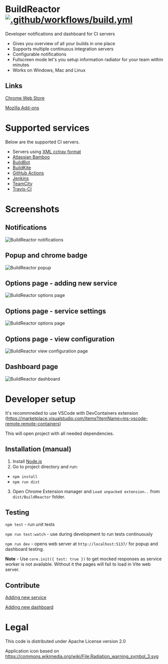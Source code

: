 # BuildReactor [![.github/workflows/build.yml](https://github.com/AdamNowotny/BuildReactor/actions/workflows/build.yml/badge.svg)](https://github.com/AdamNowotny/BuildReactor/actions/workflows/build.yml)

Developer notifications and dashboard for CI servers

-   Gives you overview of all your builds in one place
-   Supports multiple continuous integration servers
-   Configurable notifications
-   Fullscreen mode let's you setup information radiator for your team within minutes
-   Works on Windows, Mac and Linux

## Links

[Chrome Web Store](https://chrome.google.com/webstore/detail/buildreactor/agfdekbncfakhgofmaacjfkpbhjhpjmp)

[Mozilla Add-ons](https://addons.mozilla.org/en-GB/firefox/addon/buildreactor-extension/)

# Supported services

Below are the supported CI servers.

-   Servers using [XML cctray format](https://github.com/robertmaldon/cc_dashboard/blob/master/README.md#multiple-project-summary-reporting-standard)
-   [Atlassian Bamboo](http://www.atlassian.com/software/bamboo/)
-   [BuildBot](http://buildbot.net/)
-   [BuildKite](https://buildkite.com/)
-   [GitHub Actions](https://github.com/features/actions)
-   [Jenkins](http://jenkins.io/)
-   [TeamCity](http://www.jetbrains.com/teamcity/)
-   [Travis-CI](http://travis-ci.org/)

# Screenshots

## Notifications

<img src="docs/notifications-640x400.png" alt="BuildReactor notifications">

## Popup and chrome badge

<img src="docs/popup-640x400.png" alt="BuildReactor popup">

## Options page - adding new service

<img src="docs/settings-new-1280x800.png" alt="BuildReactor options page">

## Options page - service settings

<img src="docs/settings-1280x800.png" alt="BuildReactor options page">

## Options page - view configuration

<img src="docs/settings-view-1280x800.png" alt="BuildReactor view configuration page">

## Dashboard page

<img src="docs/dashboard-1280x800.png" alt="BuildReactor dashboard">

# Developer setup

It's recommneded to use VSCode with DevContainers extension (https://marketplace.visualstudio.com/items?itemName=ms-vscode-remote.remote-containers)

This will open project with all needed dependencies.

## Installation (manual)

1. Install [Node.js](http://nodejs.org/)
2. Go to project directory and run:

-   `npm install`
-   `npm run dist`

3. Open Chrome Extension manager and `Load unpacked extension..` from `dist/BuildReactor` folder.

## Testing

`npm test` - run unit tests

`npm run test:watch` - use during development to run tests continuously

`npm run dev` - opens web server at `http://localhost:5137/` for popup and dashboard testing.

**Note** - Use `core.init({ test: true })` to get mocked responses as service worker is not available. Without it the pages will fail to load in Vite web server.

## Contribute

[Adding new service](docs/new-service.markdown)

[Adding new dashboard](docs/new-dashboard.markdown)

# Legal

This code is distributed under Apache License version 2.0

Application icon based on https://commons.wikimedia.org/wiki/File:Radiation_warning_symbol_3.svg
